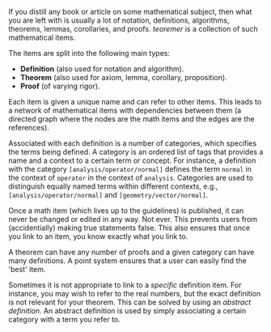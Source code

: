 If you distill any book or article on some mathematical subject, then what you are left with is usually a lot of notation, definitions, algorithms, theorems, lemmas, corollaries, and proofs. *teoremer* is a collection of such mathematical items.

The items are split into the following main types:
  * **Definition** (also used for notation and algorithm).
  * **Theorem** (also used for axiom, lemma, corollary, proposition).
  * **Proof** (of varying rigor).

Each item is given a unique name and can refer to other items. This leads to a network of mathematical items with dependencies between them (a directed graph where the nodes are the math items and the edges are the references).

Associated with each definition is a number of categories, which specifies the terms being defined. A category is an ordered list of tags that provides a name and a context to a certain term or concept. For instance, a definition with the category `[analysis/operator/normal]` defines the term `normal` in the context of `operator` in the context of `analysis`. Categories are used to distinguish equally named terms within different contexts, e.g., `[analysis/operator/normal]` and `[geometry/vector/normal]`.

Once a math item (which lives up to the guidelines) is published, it can never be changed or edited in any way. Not ever. This prevents users from (accidentially) making true statements false. This also ensures that once you link to an item, you know exactly what you link to.

A theorem can have any number of proofs and a given category can have many definitions. A point system ensures that a user can easily find the 'best' item.

Sometimes it is not appropriate to link to a *specific* definition item. For instance, you may wish to refer to the real numbers, but the exact definition is not relevant for your theorem. This can be solved by using an *abstract definition*. An abstract definition is used by simply associating a certain category with a term you refer to.
